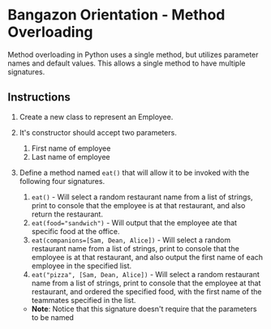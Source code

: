 # Bangazon Orientation - Method Overloading

Method overloading in Python uses a single method, but utilizes parameter names and default values. This allows a single method to have multiple signatures.

## Instructions

1. Create a new class to represent an Employee.
1. It's constructor should accept two parameters.
    1. First name of employee
    1. Last name of employee
1. Define a method named `eat()` that will allow it to be invoked with the following four signatures.
    1. `eat()` - Will select a random restaurant name from a list of strings, print to console that the employee is at that restaurant, and also return the restaurant.
    1. `eat(food="sandwich")` - Will output that the employee ate that specific food at the office.
    1. `eat(companions=[Sam, Dean, Alice])` - Will select a random restaurant name from a list of strings, print to console that the employee is at that restaurant, and also output the first name of each employee in the specified list.
    1. `eat("pizza", [Sam, Dean, Alice])` - Will select a random restaurant name from a list of strings, print to console that the employee at that restaurant, and ordered the specified food, with the first name of the teammates specified in the list.
    
    
    * **Note**: Notice that this signature doesn't require that the parameters to be named
    
